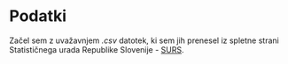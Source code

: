 # Podatki

Začel sem z uvažavnjem *.csv* datotek, ki sem jih prenesel iz spletne strani Statističnega urada Republike Slovenije - [SURS](http://pxweb.stat.si/pxweb/Database/Okolje/Okolje.asp#15).

